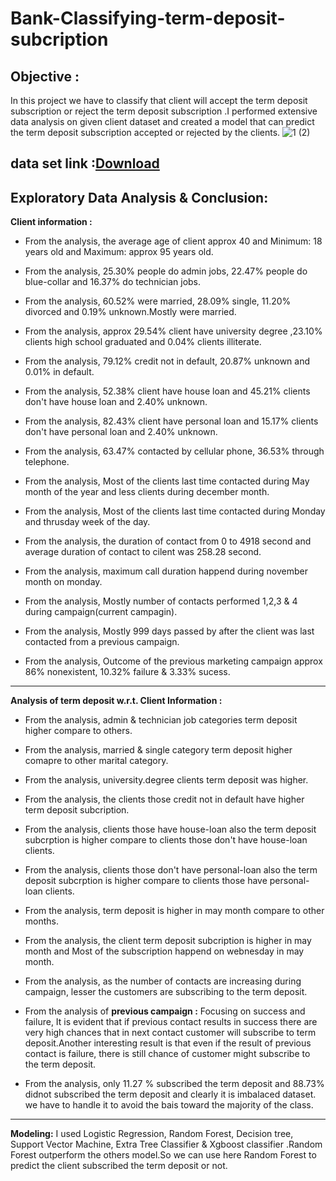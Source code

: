 # Bank-Classifying-term-deposit-subcription
## Objective :
In this project we have to classify that client will accept the term deposit  subscription or reject the term deposit subscription .I performed extensive data analysis on given client dataset and created a model that can predict the term deposit subscription accepted or rejected by the clients.
![1 (2)](https://user-images.githubusercontent.com/29980448/109007386-1146e280-76d2-11eb-8e20-5d59f82fbc46.png)


## data set link :[Download](https://archive.ics.uci.edu/ml/datasets/Bank%2BMarketing)


## Exploratory Data Analysis & Conclusion:

__Client information :__
- From the analysis, the average age of client approx 40 and Minimum: 18 years old and Maximum: approx 95 years old.

- From the analysis, 25.30% people do admin jobs, 22.47% people do blue-collar and  16.37% do technician jobs. 
- From the analysis, 60.52% were married, 28.09% single,  11.20% divorced and 0.19% unknown.Mostly were married.
- From the analysis, approx 29.54% client have university degree ,23.10% clients high school graduated and 0.04% clients illiterate.
- From the analysis, 79.12% credit not in default, 20.87% unknown and 0.01% in default.
- From the analysis, 52.38% client have house loan and 45.21% clients don't have house loan and 2.40% unknown. 
- From the analysis, 82.43% client have personal loan and 15.17% clients don't have personal loan and 2.40% unknown. 
- From the analysis, 63.47% contacted by cellular phone, 36.53% through telephone.
- From the analysis, Most of the clients last time contacted during May month of the year and less  clients during december month.
- From the analysis, Most of the clients last time contacted during Monday and thrusday week of the day.
- From the analysis, the duration of contact from  0 to 4918 second and average duration of contact to cilent was 258.28 second.

- From the analysis, maximum call duration happend during november month on monday.

- From the analysis, Mostly number of contacts performed 1,2,3 & 4 during  campaign(current campagin).

- From the analysis, Mostly 999  days passed by after the client was last contacted from a previous campaign.

- From the analysis, Outcome of the previous marketing campaign  approx 
86% nonexistent, 10.32% failure & 3.33% sucess.
---

__Analysis of term deposit w.r.t. Client Information :__

  - From the analysis, admin & technician job categories  term deposit higher compare to others.

- From the analysis, married & single category term deposit higher comapre to other marital category.

- From the analysis, university.degree clients term deposit was higher.

- From the analysis, the clients those credit not in default have higher term deposit subcription.

- From the analysis, clients those have house-loan also the term deposit subcrption is higher compare to clients those don't have house-loan clients.
- From the analysis, clients those don't have personal-loan also the term deposit subcrption is higher compare to clients those  have personal-loan clients.
- From the analysis, term deposit is higher in may month compare to other months.
- From the analysis, the client term deposit subcription is higher in may month and Most of the subscription happend on  webnesday in may month.
- From the analysis, as the number of contacts are increasing during campaign, lesser the customers are subscribing to the  term deposit.

- From the analysis of __previous campaign :__ Focusing on success and failure, It is evident that if previous contact results in success there are very high chances that in next contact customer will subscribe to term deposit.Another interesting result is that even if the result of previous contact is failure, there is still chance of customer might subscribe to the term deposit.

- From the analysis, only 11.27 % subscribed the term deposit and 88.73% didnot  subscribed  the term deposit and clearly it is imbalaced dataset. we have to handle it to avoid the bais toward the majority of the class.
---
__Modeling:__ I used Logistic Regression, Random Forest, Decision tree, Support Vector Machine, Extra Tree Classifier & Xgboost classifier .Random Forest outperform the others model.So we can use here Random Forest to predict the client subscribed the term deposit or not.
